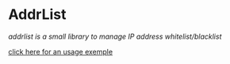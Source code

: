 # AddrList

_addrlist is a small library to manage IP address whitelist/blacklist_

[click here for an usage exemple](./main.c.example)